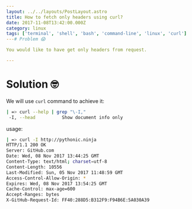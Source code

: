 ```yaml
---
layout: ../../layouts/PostLayout.astro
title: How to fetch only headers using curl?
date: 2017-11-08T13:42:00.000Z
category: linux
tags: ['terminal', 'shell', 'bash', 'command-line', 'linux', 'curl']
---# Problem 😱

You would like to have get only headers from request.

---
```


# Solution 🤓

We will use `curl` command to achieve it:

```bash
| => curl --help | grep "\-I,"
 -I, --head          Show document info only
```

usage:
```bash
| => curl -I http://pythonic.ninja
HTTP/1.1 200 OK
Server: GitHub.com
Date: Wed, 08 Nov 2017 13:44:25 GMT
Content-Type: text/html; charset=utf-8
Content-Length: 10556
Last-Modified: Sun, 05 Nov 2017 11:48:59 GMT
Access-Control-Allow-Origin: *
Expires: Wed, 08 Nov 2017 13:54:25 GMT
Cache-Control: max-age=600
Accept-Ranges: bytes
X-GitHub-Request-Id: FF40:288D5:B312F9:F94B6E:5A030A39
```


